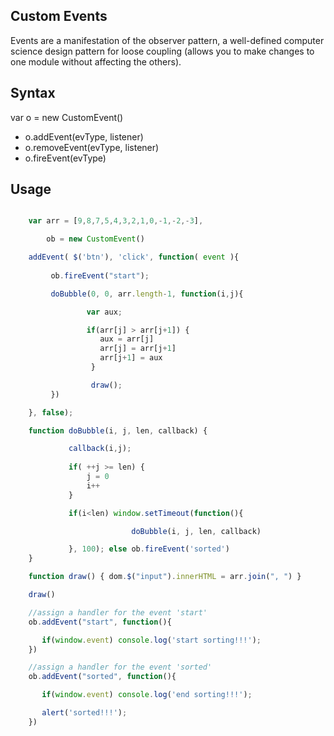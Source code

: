 Custom Events
-------------

Events are a manifestation of the observer pattern, a well-defined computer science design pattern for 
loose coupling (allows you to make changes to one module without affecting the others).

Syntax
------

var o = new CustomEvent()

* o.addEvent(evType, listener)
* o.removeEvent(evType, listener)
* o.fireEvent(evType)

Usage
-----

```js

    var arr = [9,8,7,5,4,3,2,1,0,-1,-2,-3],

        ob = new CustomEvent()

    addEvent( $('btn'), 'click', function( event ){
 
         ob.fireEvent("start");

         doBubble(0, 0, arr.length-1, function(i,j){

                 var aux;

                 if(arr[j] > arr[j+1]) {
                    aux = arr[j]
                    arr[j] = arr[j+1]
                    arr[j+1] = aux
                  }

                  draw();
         })

    }, false);

    function doBubble(i, j, len, callback) {

             callback(i,j);
 
             if( ++j >= len) {
                 j = 0
                 i++
             }

             if(i<len) window.setTimeout(function(){

                           doBubble(i, j, len, callback)

             }, 100); else ob.fireEvent('sorted')
    }

    function draw() { dom.$("input").innerHTML = arr.join(", ") }

    draw()

    //assign a handler for the event 'start'
    ob.addEvent("start", function(){

       if(window.event) console.log('start sorting!!!');
    })

    //assign a handler for the event 'sorted'
    ob.addEvent("sorted", function(){

       if(window.event) console.log('end sorting!!!');

       alert('sorted!!!');
    })
```
